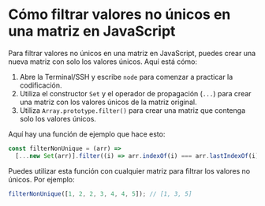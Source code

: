 # Cómo filtrar valores no únicos en una matriz en JavaScript

Para filtrar valores no únicos en una matriz en JavaScript, puedes crear una nueva matriz con solo los valores únicos. Aquí está cómo:

1. Abre la Terminal/SSH y escribe `node` para comenzar a practicar la codificación.
2. Utiliza el constructor `Set` y el operador de propagación (`...`) para crear una matriz con los valores únicos de la matriz original.
3. Utiliza `Array.prototype.filter()` para crear una matriz que contenga solo los valores únicos.

Aquí hay una función de ejemplo que hace esto:

```js
const filterNonUnique = (arr) =>
  [...new Set(arr)].filter((i) => arr.indexOf(i) === arr.lastIndexOf(i));
```

Puedes utilizar esta función con cualquier matriz para filtrar los valores no únicos. Por ejemplo:

```js
filterNonUnique([1, 2, 2, 3, 4, 4, 5]); // [1, 3, 5]
```
